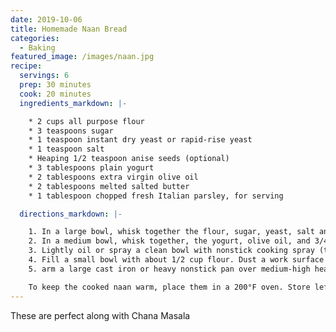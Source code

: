 ```yaml
---
date: 2019-10-06
title: Homemade Naan Bread
categories:
  - Baking
featured_image: /images/naan.jpg
recipe:
  servings: 6
  prep: 30 minutes
  cook: 20 minutes
  ingredients_markdown: |-

    * 2 cups all purpose flour
    * 3 teaspoons sugar
    * 1 teaspoon instant dry yeast or rapid-rise yeast
    * 1 teaspoon salt
    * Heaping 1/2 teaspoon anise seeds (optional)
    * 3 tablespoons plain yogurt
    * 2 tablespoons extra virgin olive oil
    * 2 tablespoons melted salted butter
    * 1 tablespoon chopped fresh Italian parsley, for serving

  directions_markdown: |-

    1. In a large bowl, whisk together the flour, sugar, yeast, salt and anise seeds (if using). Set aside.
    2. In a medium bowl, whisk together, the yogurt, olive oil, and 3/4 cup warm water (about 100°F). Add the yogurt mixture to the dry ingredients and mix with a fork. When the dough is about to come together, dust your hands with flour and knead gently into a soft, slightly sticky dough. As soon as it comes together, stop kneading.
    3. Lightly oil or spray a clean bowl with nonstick cooking spray (the bowl should be large enough to allow the dough to double in size). Transfer the dough to the prepared bowl and cover with plastic wrap or a damp kitchen towel. Let sit in a warm place for 1 to 1.5 hours, or until about doubled in size (hint: the warmer the spot, the faster the dough will rise).
    4. Fill a small bowl with about 1/2 cup flour. Dust a work surface with some of the flour and dump the dough on top. Sprinkle some of the flour on top of the dough and on your hands. Shape the dough into a long rectangle and cut into 6 equal portions, dusting with more flour as necessary so the dough doesn't stick. Roll each portion of dough in the bowl of flour to keep them from sticking.
    5. arm a large cast iron or heavy nonstick pan over medium-high heat until very hot. Using a rolling pin, roll one of the dough balls into an oval shape about 1/8-inch thick (it should be about 9 x 4 inches). Pick up the dough and flip-flop it back and forth between your hands to release any excess flour; then gently lay the dough in the dry skillet and cook until the top is bursting with air bubbles and the bottom is golden and blackened in spots, a few minutes. Flip the naan and cook about 1-2 minutes more until the the bottom is lightly browned and blistered in spots. Remove the naan from the skillet and brush with melted butter. Place the naan in a tea towel-lined dish to keep warm. Repeat with the remaining naans, adjusting the heat lower if necessary as you go (I usually find it necessary to lower the heat to medium after the first naan). Sprinkle with parsley, if using, and serve warm.

    To keep the cooked naan warm, place them in a 200°F oven. Store leftovers in a Ziplock bag and reheat in a 350°F oven wrapped in foil.
---
```


These are perfect along with Chana Masala
